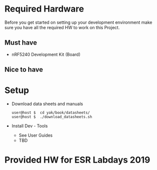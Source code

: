 # Required Hardware
Before you get started on setting up your development environment make sure you have all the required HW to
work on this Project.

## Must have

* nRF5240 Development Kit (Board) 

## Nice to have

# Setup

*  Download data sheets and manuals 

    ```
    user@host $  cd yak/book/datasheets/
    user@host $  ./download_datasheets.sh
    ```

* Install Dev - Tools

    * See User Guides
    * TBD


# Provided HW for ESR Labdays 2019
